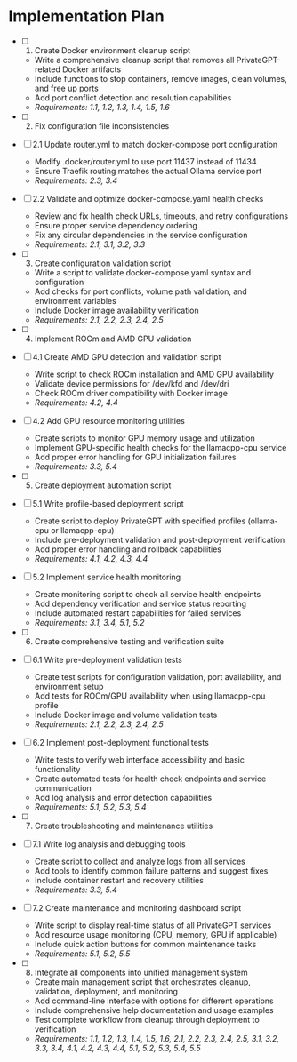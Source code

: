 # Implementation Plan

- [ ] 1. Create Docker environment cleanup script
  - Write a comprehensive cleanup script that removes all PrivateGPT-related Docker artifacts
  - Include functions to stop containers, remove images, clean volumes, and free up ports
  - Add port conflict detection and resolution capabilities
  - _Requirements: 1.1, 1.2, 1.3, 1.4, 1.5, 1.6_

- [ ] 2. Fix configuration file inconsistencies
- [ ] 2.1 Update router.yml to match docker-compose port configuration
  - Modify .docker/router.yml to use port 11437 instead of 11434
  - Ensure Traefik routing matches the actual Ollama service port
  - _Requirements: 2.3, 3.4_

- [ ] 2.2 Validate and optimize docker-compose.yaml health checks
  - Review and fix health check URLs, timeouts, and retry configurations
  - Ensure proper service dependency ordering
  - Fix any circular dependencies in the service configuration
  - _Requirements: 2.1, 3.1, 3.2, 3.3_

- [ ] 3. Create configuration validation script
  - Write a script to validate docker-compose.yaml syntax and configuration
  - Add checks for port conflicts, volume path validation, and environment variables
  - Include Docker image availability verification
  - _Requirements: 2.1, 2.2, 2.3, 2.4, 2.5_

- [ ] 4. Implement ROCm and AMD GPU validation
- [ ] 4.1 Create AMD GPU detection and validation script
  - Write script to check ROCm installation and AMD GPU availability
  - Validate device permissions for /dev/kfd and /dev/dri
  - Check ROCm driver compatibility with Docker image
  - _Requirements: 4.2, 4.4_

- [ ] 4.2 Add GPU resource monitoring utilities
  - Create scripts to monitor GPU memory usage and utilization
  - Implement GPU-specific health checks for the llamacpp-cpu service
  - Add proper error handling for GPU initialization failures
  - _Requirements: 3.3, 5.4_

- [ ] 5. Create deployment automation script
- [ ] 5.1 Write profile-based deployment script
  - Create script to deploy PrivateGPT with specified profiles (ollama-cpu or llamacpp-cpu)
  - Include pre-deployment validation and post-deployment verification
  - Add proper error handling and rollback capabilities
  - _Requirements: 4.1, 4.2, 4.3, 4.4_

- [ ] 5.2 Implement service health monitoring
  - Create monitoring script to check all service health endpoints
  - Add dependency verification and service status reporting
  - Include automated restart capabilities for failed services
  - _Requirements: 3.1, 3.4, 5.1, 5.2_

- [ ] 6. Create comprehensive testing and verification suite
- [ ] 6.1 Write pre-deployment validation tests
  - Create test scripts for configuration validation, port availability, and environment setup
  - Add tests for ROCm/GPU availability when using llamacpp-cpu profile
  - Include Docker image and volume validation tests
  - _Requirements: 2.1, 2.2, 2.3, 2.4, 2.5_

- [ ] 6.2 Implement post-deployment functional tests
  - Write tests to verify web interface accessibility and basic functionality
  - Create automated tests for health check endpoints and service communication
  - Add log analysis and error detection capabilities
  - _Requirements: 5.1, 5.2, 5.3, 5.4_

- [ ] 7. Create troubleshooting and maintenance utilities
- [ ] 7.1 Write log analysis and debugging tools
  - Create script to collect and analyze logs from all services
  - Add tools to identify common failure patterns and suggest fixes
  - Include container restart and recovery utilities
  - _Requirements: 3.3, 5.4_

- [ ] 7.2 Create maintenance and monitoring dashboard script
  - Write script to display real-time status of all PrivateGPT services
  - Add resource usage monitoring (CPU, memory, GPU if applicable)
  - Include quick action buttons for common maintenance tasks
  - _Requirements: 5.1, 5.2, 5.5_

- [ ] 8. Integrate all components into unified management system
  - Create main management script that orchestrates cleanup, validation, deployment, and monitoring
  - Add command-line interface with options for different operations
  - Include comprehensive help documentation and usage examples
  - Test complete workflow from cleanup through deployment to verification
  - _Requirements: 1.1, 1.2, 1.3, 1.4, 1.5, 1.6, 2.1, 2.2, 2.3, 2.4, 2.5, 3.1, 3.2, 3.3, 3.4, 4.1, 4.2, 4.3, 4.4, 5.1, 5.2, 5.3, 5.4, 5.5_
